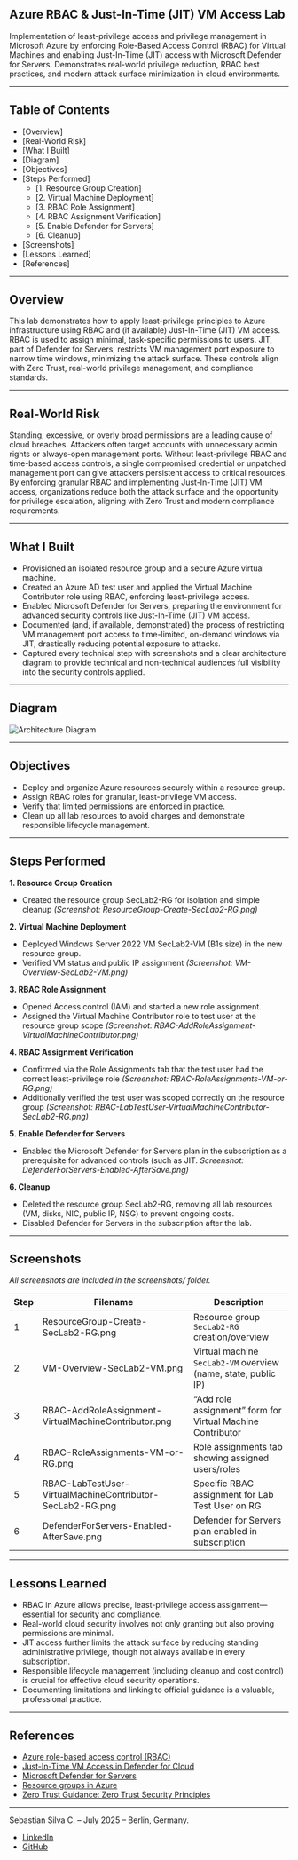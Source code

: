 ## Azure RBAC & Just-In-Time (JIT) VM Access Lab

Implementation of least-privilege access and privilege management in Microsoft Azure by enforcing Role-Based Access Control (RBAC) for Virtual Machines and enabling Just-In-Time (JIT) access with Microsoft Defender for Servers. Demonstrates real-world privilege reduction, RBAC best practices, and modern attack surface minimization in cloud environments.

---

## Table of Contents

- [Overview]
- [Real-World Risk]
- [What I Built]
- [Diagram]
- [Objectives]
- [Steps Performed]
  - [1. Resource Group Creation]
  - [2. Virtual Machine Deployment]
  - [3. RBAC Role Assignment]
  - [4. RBAC Assignment Verification]
  - [5. Enable Defender for Servers]
  - [6. Cleanup]
- [Screenshots]
- [Lessons Learned]
- [References]

---

## Overview

This lab demonstrates how to apply least-privilege principles to Azure infrastructure using RBAC and (if available) Just-In-Time (JIT) VM access. RBAC is used to assign minimal, task-specific permissions to users. JIT, part of Defender for Servers, restricts VM management port exposure to narrow time windows, minimizing the attack surface. These controls align with Zero Trust, real-world privilege management, and compliance standards.

---

## Real-World Risk
Standing, excessive, or overly broad permissions are a leading cause of cloud breaches. Attackers often target accounts with unnecessary admin rights or always-open management ports. Without least-privilege RBAC and time-based access controls, a single compromised credential or unpatched management port can give attackers persistent access to critical resources. By enforcing granular RBAC and implementing Just-In-Time (JIT) VM access, organizations reduce both the attack surface and the opportunity for privilege escalation, aligning with Zero Trust and modern compliance requirements.

---

## What I Built

- Provisioned an isolated resource group and a secure Azure virtual machine.
- Created an Azure AD test user and applied the Virtual Machine Contributor role using RBAC, enforcing least-privilege access.
- Enabled Microsoft Defender for Servers, preparing the environment for advanced security controls like Just-In-Time (JIT) VM access.
- Documented (and, if available, demonstrated) the process of restricting VM management port access to time-limited, on-demand windows via JIT, drastically reducing potential exposure to attacks.
- Captured every technical step with screenshots and a clear architecture diagram to provide technical and non-technical audiences full visibility into the security controls applied.

---

## Diagram

![Architecture Diagram](diagram.png)

---

## Objectives

- Deploy and organize Azure resources securely within a resource group.
- Assign RBAC roles for granular, least-privilege VM access.
- Verify that limited permissions are enforced in practice.
- Clean up all lab resources to avoid charges and demonstrate responsible lifecycle management.

---

## Steps Performed

**1. Resource Group Creation**
   - Created the resource group SecLab2-RG for isolation and simple cleanup *(Screenshot: ResourceGroup-Create-SecLab2-RG.png)*

**2. Virtual Machine Deployment**
   - Deployed Windows Server 2022 VM SecLab2-VM (B1s size) in the new resource group.
   - Verified VM status and public IP assignment *(Screenshot: VM-Overview-SecLab2-VM.png)*

**3. RBAC Role Assignment**
   - Opened Access control (IAM) and started a new role assignment.
   - Assigned the Virtual Machine Contributor role to test user at the resource group scope *(Screenshot: RBAC-AddRoleAssignment-VirtualMachineContributor.png)*

**4. RBAC Assignment Verification**
   - Confirmed via the Role Assignments tab that the test user had the correct least-privilege role *(Screenshot: RBAC-RoleAssignments-VM-or-RG.png)*
   - Additionally verified the test user was scoped correctly on the resource group *(Screenshot: RBAC-LabTestUser-VirtualMachineContributor-SecLab2-RG.png)*

**5. Enable Defender for Servers**
   - Enabled the Microsoft Defender for Servers plan in the subscription as a prerequisite for advanced controls (such as JIT. *Screenshot: DefenderForServers-Enabled-AfterSave.png)*

**6. Cleanup**
   - Deleted the resource group SecLab2-RG, removing all lab resources (VM, disks, NIC, public IP, NSG) to prevent ongoing costs.
   - Disabled Defender for Servers in the subscription after the lab.

---

## Screenshots

*All screenshots are included in the screenshots/ folder.*

| Step | Filename                                                  | Description                                                    |
| ---- | --------------------------------------------------------- | -------------------------------------------------------------- |
| 1    | ResourceGroup-Create-SecLab2-RG.png                       | Resource group `SecLab2-RG` creation/overview                  |
| 2    | VM-Overview-SecLab2-VM.png                                | Virtual machine `SecLab2-VM` overview (name, state, public IP) |
| 3    | RBAC-AddRoleAssignment-VirtualMachineContributor.png      | “Add role assignment” form for Virtual Machine Contributor     |
| 4    | RBAC-RoleAssignments-VM-or-RG.png                         | Role assignments tab showing assigned users/roles              |
| 5    | RBAC-LabTestUser-VirtualMachineContributor-SecLab2-RG.png | Specific RBAC assignment for Lab Test User on RG               |
| 6    | DefenderForServers-Enabled-AfterSave.png                  | Defender for Servers plan enabled in subscription              |

---

## Lessons Learned

- RBAC in Azure allows precise, least-privilege access assignment—essential for security and compliance.
- Real-world cloud security involves not only granting but also proving permissions are minimal.
- JIT access further limits the attack surface by reducing standing administrative privilege, though not always available in every subscription.
- Responsible lifecycle management (including cleanup and cost control) is crucial for effective cloud security operations.
- Documenting limitations and linking to official guidance is a valuable, professional practice.

---

## References

- [Azure role-based access control (RBAC)](https://learn.microsoft.com/en-us/azure/role-based-access-control/overview)
- [Just-In-Time VM Access in Defender for Cloud](https://learn.microsoft.com/en-us/azure/defender-for-cloud/just-in-time-access-usage)
- [Microsoft Defender for Servers](https://learn.microsoft.com/en-us/azure/defender-for-cloud/plan-defender-for-servers)
- [Resource groups in Azure](https://learn.microsoft.com/en-us/azure/azure-resource-manager/management/manage-resource-groups-portal)
- [Zero Trust Guidance: Zero Trust Security Principles](https://www.microsoft.com/en-us/security/business/zero-trust)

---

Sebastian Silva C. – July 2025 – Berlin, Germany.
- [LinkedIn](https://www.linkedin.com/in/sebastiansilc/)
- [GitHub](https://github.com/SebaSilC)
